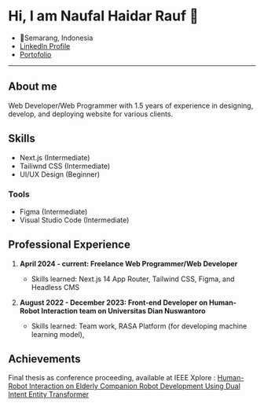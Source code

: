 # Hi, I am Naufal Haidar Rauf 👋

- 📌Semarang, Indonesia
- [LinkedIn Profile]("https://www.linkedin.com/in/naufal-haidar-rauf/")
- [Portofolio]("https://hydare.vercel.app")

---

## About me

Web Developer/Web Programmer with 1.5 years of experience in designing, develop, and deploying website for various clients.

## Skills

- Next.js (Intermediate)
- Tailiwnd CSS (Intermediate)
- UI/UX Design (Beginner)

### Tools

- Figma (Intermediate)
- Visual Studio Code (Intermediate)

## Professional Experience

1. **April 2024 - current: Freelance Web Programmer/Web Developer**

   - Skills learned: Next.js 14 App Router, Tailwind CSS, Figma, and Headless CMS

2. **August 2022 - December 2023: Front-end Developer on Human-Robot Interaction team on Universitas Dian Nuswantoro**
   - Skills learned: Team work, RASA Platform (for developing machine learning model),

## Achievements

Final thesis as conference proceeding, available at IEEE Xplore : [Human-Robot Interaction on Elderly Companion Robot Development Using Dual Intent Entity Transformer](https://ieeexplore.ieee.org/document/10405316)
